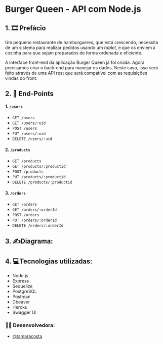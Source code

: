 # Burger Queen - API com Node.js


## 1. 🎞 Prefácio

Um pequeno restaurante de hamburgueres, que está crescendo, necessita de um
sistema para realizar pedidos usando um _tablet_, e que os enviem à
cozinha para que sejam preparados de forma ordenada e eficiente.

A interface front-end da aplicação Burger Queen já foi criada. Agora
precisamos criar o back-end para manejar os dados. Neste caso, isso será
feito através de uma API rest que será compatível com as requisições
vindas do front.


## 2. 🎯 End-Points
#### 1. `/users`

* `GET /users`
* `GET /users/:uid`
* `POST /users`
* `PUT /users/:uid`
* `DELETE /users/:uid`

#### 2. `/products`

* `GET /products`
* `GET /products/:productid`
* `POST /products`
* `PUT /products/:productid`
* `DELETE /products/:productid`

#### 3. `/orders`

* `GET /orders`
* `GET /orders/:orderId`
* `POST /orders`
* `PUT /orders/:orderId`
* `DELETE /orders/:orderId`


## 3. ✍Diagrama:


## 4. 💻Tecnologias utilizadas:
* Node.js
* Express
* Sequelize
* PostgreSQL
* Postman
* Dbeaver
* Heroku
* Swagger UI

### 👩‍💻 Desenvolvedora:
- [@tamaracosta](https://www.github.com/tamaracosta) 
